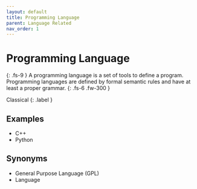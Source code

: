 ```yaml
---
layout: default
title: Programming Language
parent: Language Related 
nav_order: 1
---
```


# Programming Language
{: .fs-9 }
A programming language is a set of tools to define a program. Programming languages are defined by formal semantic rules and have at least a proper grammar. 
{: .fs-6 .fw-300 }

Classical
{: .label }

<!-- ## Full Definition

tbd. -->

## Examples

- C++
- Python

## Synonyms

- General Purpose Language (GPL)
- Language

<!-- ## Related Terms

## Sources
1.  -->
